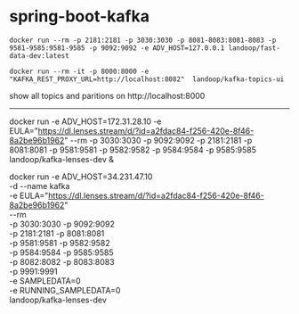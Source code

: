 # spring-boot-kafka
```
docker run --rm -p 2181:2181 -p 3030:3030 -p 8081-8083:8081-8083 -p 9581-9585:9581-9585 -p 9092:9092 -e ADV_HOST=127.0.0.1 landoop/fast-data-dev:latest
```

```
docker run --rm -it -p 8000:8000 -e "KAFKA_REST_PROXY_URL=http://localhost:8082"  landoop/kafka-topics-ui
```


show all topics and paritions on http://localhost:8000

---
docker run -e ADV_HOST=172.31.28.10 -e EULA="https://dl.lenses.stream/d/?id=a2fdac84-f256-420e-8f46-8a2be96b1962" --rm -p 3030:3030 -p 9092:9092 -p 2181:2181 -p 8081:8081 -p 9581:9581 -p 9582:9582 -p 9584:9584 -p 9585:9585 landoop/kafka-lenses-dev &

docker run -e ADV_HOST=34.231.47.10 \
  -d --name kafka \
  -e EULA="https://dl.lenses.stream/d/?id=a2fdac84-f256-420e-8f46-8a2be96b1962" \
  --rm \
  -p 3030:3030 -p 9092:9092 \
  -p 2181:2181 -p 8081:8081 \
  -p 9581:9581 -p 9582:9582 \
  -p 9584:9584 -p 9585:9585 \
  -p 8082:8082 -p 8083:8083 \
  -p 9991:9991 \
  -e SAMPLEDATA=0 \
  -e RUNNING_SAMPLEDATA=0 \
  landoop/kafka-lenses-dev
